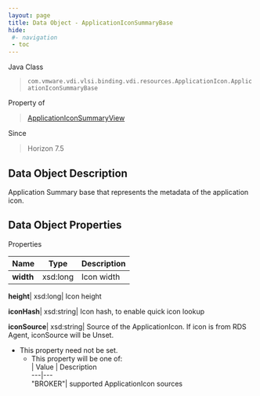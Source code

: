 ```yaml
---
layout: page
title: Data Object - ApplicationIconSummaryBase
hide:
 #- navigation
 - toc
---
```






Java Class  
> `com.vmware.vdi.vlsi.binding.vdi.resources.ApplicationIcon.ApplicationIconSummaryBase`

Property of  
> [ApplicationIconSummaryView](vdi.resources.ApplicationIcon.ApplicationIconSummaryView.md#field_detail)

Since  
> Horizon 7.5


## Data Object Description 

Application Summary base that represents the metadata of the application icon. 

## Data Object Properties

Properties

Name |  Type |  Description   
---|---|---  
**width**|  xsd:long|  Icon width   
  
**height**|  xsd:long|  Icon height   
  
**iconHash**|  xsd:string|  Icon hash, to enable quick icon lookup   
  
**iconSource**|  xsd:string|  Source of the ApplicationIcon. If icon is from RDS Agent, iconSource will be Unset.   


* This property need not be set.
  * This property will be one of:  
|  Value |  Description   
---|---  
"BROKER"| supported ApplicationIcon sources  

  
  
  

  
  
